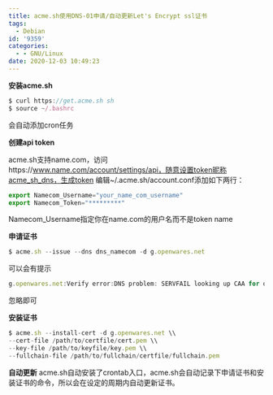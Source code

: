 ```yaml
---
title: acme.sh使用DNS-01申请/自动更新Let's Encrypt ssl证书
tags:
  - Debian
id: '9359'
categories:
  - - GNU/Linux
date: 2020-12-03 10:49:23
---
```



<!-- more -->
**安装acme.sh**
```js
$ curl https://get.acme.sh sh
$ source ~/.bashrc
```
会自动添加cron任务

**创建api token**

acme.sh支持name.com，访问https://www.name.com/account/settings/api，随意设置token昵称acme_sh_dns，生成token
编辑~/.acme.sh/account.conf添加如下两行：
```js
export Namecom_Username="your_name_com_username"
export Namecom_Token="*********"
```
Namecom_Username指定你在name.com的用户名而不是token name

**申请证书**
```js
$ acme.sh --issue --dns dns_namecom -d g.openwares.net
```
可以会有提示
```js
g.openwares.net:Verify error:DNS problem: SERVFAIL looking up CAA for openwares.net - the domain's nameservers may be malfunctioning
```
忽略即可

**安装证书**

```js
$ acme.sh --install-cert -d g.openwares.net \\
--cert-file /path/to/certfile/cert.pem \\
--key-file /path/to/keyfile/key.pem \\
--fullchain-file /path/to/fullchain/certfile/fullchain.pem
```

**自动更新**
acme.sh自动安装了crontab入口，acme.sh会自动记录下申请证书和安装证书的命令，所以会在设定的周期内自动更新证书。